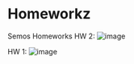 # Homeworkz
 Semos Homeworks
 HW 2: ![image](https://user-images.githubusercontent.com/35933971/195985069-7ed36736-c8a2-47f8-bbd8-eb46f79c03a4.png)


HW 1: ![image](https://user-images.githubusercontent.com/35933971/195481331-ac101252-fa5b-41a3-acdd-0a9d7f41440d.png)


